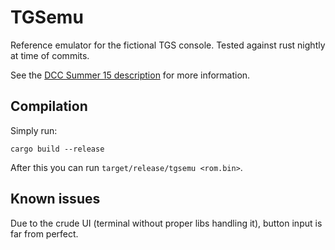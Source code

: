# TGSemu
Reference emulator for the fictional TGS console.
Tested against rust nightly at time of commits.

See the [DCC Summer 15 description](https://github.com/darkscience/dcc/tree/Sum15) for more information.

## Compilation
Simply run:

    cargo build --release

After this you can run `target/release/tgsemu <rom.bin>`.

## Known issues
Due to the crude UI (terminal without proper libs handling it), button input is
far from perfect.
